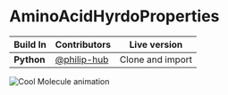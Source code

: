 # AminoAcidHyrdoProperties

Build In | Contributors | Live version
--- | --- | ---
**Python** | [@philip-hub](https://github.com/philip-hub) | Clone and import
![Cool Molecule animation]([https://i.giphy.com/media/TOWeGr70V2R1K/giphy.webp](https://media0.giphy.com/media/l0Iyb2pEevoDThkFW/giphy.gif?cid=ecf05e4713lwwg7ynumctrh8waboh4sst18klhxahs9e9b91&ep=v1_gifs_search&rid=giphy.gif&ct=g)https://media0.giphy.com/media/l0Iyb2pEevoDThkFW/giphy.gif?cid=ecf05e4713lwwg7ynumctrh8waboh4sst18klhxahs9e9b91&ep=v1_gifs_search&rid=giphy.gif&ct=g)
